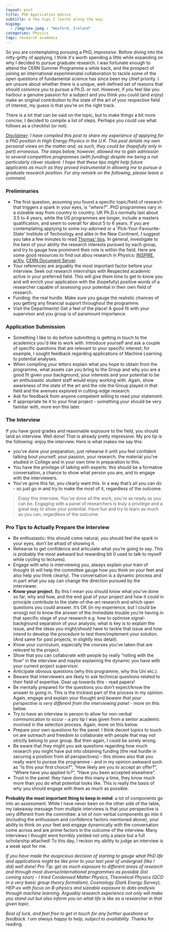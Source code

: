 ```yaml
---
layout: post
title: PhD Application Advice
subtitle: A few tips I learnt along the way.
bigimg: 
  - /img/sea.jpeg : "Wexford, Ireland"
categories: Physics
tags: research academia 
---
```




So you are contemplating pursuing a PhD, *impressive*. Before diving into the nitty-gritty of applying, I think it's worth spending a little while expanding on why I decided to pursue graduate research. I was fortunate enough to attend the CERN Summer Programme a while back, and the prospect of joining an international experimenatal collaboration to tackle some of the open questions of fundamental science has since been my chief priority. I am unsure about whether there is a unique, well-defined set of reasons that should convince you to pursue a Ph.D. or not. However, if you feel like you harbour a genuine passion for a subject and you think you could (and _enjoy_) make an original contribution to the state of the art of your respective field of interest, my guess is that you're on the right track. 

There is a lot that can be said on the topic, but to make things a bit more concise, I decided to compile a list of steps. Perhaps you could use what follows as a checklist (or not).


<!--The following three points will be expanded upon in a further edit.

-  Why a PhD  (why pursue research - attitude, CERN Summer Programme, passion - and link to Blog post about what I expect of my Ph.D. right now, without knowing much but sure that this view will change)
- Why the UK and not US.
- How to identify the University and the programme.-->

*<u>Disclaimer</u>: I have compiled this post to share my experience of applying for a PhD position in High Energy Physics in the U.K. This post details my own personal views on the matter and, as such, they could be (hopefully only in part) erroneous. The steps below, however, allowed me to gain admission to several competitive programmes (with funding) despite me being a not particularly clever student. I hope that these tips might help future applicants as much as they proved instrumental in allowing me to pursue a graduate research position. For any remark on the following, please leave a comment.*


### Preliminaries

- The first question, assuming you found a specific topic/field of research that triggers a spark in your eyes, is _"where?"_. PhD programmes vary in a sizeable way from country to country. UK Ph.D.s normally last about 3.5 to 4 years, while the US programmes are longer, include a masters qualification, and seem to overall for about 5 to 6 years. If you are contemplating applying to some ivy-adorned or a 'Pick-Your-Favourite-State' Institute of Technology and alike in the New Continent, I suggest you take a few minutes to read [Thomas' tips](http://www.maths.tcd.ie/~wysejact/America.html). In general, investigate to the best of your ability the research interests pursued by each group, and try to gauge how prominent their role is within the field. Here are some good resources to find out abou research in Physics: [INSPIRE](https://inspirehep.net), [arXiv](https://arxiv.org), [CERN Document Server](https://cds.cern.ch). 
- Your references are arguably the most important factor before your interview. Seek out research intenrships with Respected academic active in your preferred field. This will give them time to get to know you and will enrich your application with the (hopefully) positive words of a researcher capable of assessing your potential in their own field of research.
- Funding: the real hurdle. Make sure you gauge the realistic chances of you getting any financial support throughout the programme. 
- Visit the Departments! Get a feel of the place! A good fit with your supervisor and you group is of paramount importance.


### Application Submission


- Something I like to do before submitting is getting in touch to the academics you'd like to work with. Introduce yourself and ask a couple of specific questions that are relevant to your specific interest; for example, I sought feedback regarding applications of Machine Learning to potential analyses.
- When compiling your letters explain what you hope to obtain from the programme, what assets can you bring to the Group and why you are a good fit given your background, your interests and your potential to be an enthusiastic student staff would enjoy working with. Again, show awareness of the state of the art and the role the Group played in that field and the avenues explored in cutting-edge research.
- Ask for feedback from anyone competent willing to read your statement.
- If appropriate tie it to your final project - something your should be very familiar with, more eon this later.


### The Interview


If you have good grades and reasonable exposure to the field, you should land an interview. Well done! That is already pretty impressive. My pro tip is the following: enjoy the interview. Here is what makes me say this:

- you’ve done your preparation, just rehearse it until you feel confident talking bout yourself, your passion, your research, the material you’ve studied in College and in your own time in preparation to this.
- You have the privilege of talking with experts: this should be a formative conversation, a chance to show what person you are, and to engage with the interviewers.
- You’ve gone this far, you clearly want this. In a way that’s all you can do - so just go in and try to make the most of it, regardless of the outcome.

> Enjoy this interview. You've done all the work, you're as ready as you can be. Engaging with a panel of researchers is truly a privilege and a great way to show your potential. Have fun and try to learn as much as you can, regardless of the outcome.


### Pro Tips to Actually Prepare the Interview


- Be enthusiastic: this should come natural, you should feel the spark in your eyes, don’t be afraid of showing it.
- Rehearse to get confidence and articulate what you’re going to say. This is probably the most awkward but rewarding bit (I used to talk to myself while cycling to lectures).
- Engage with who is interviewing you, always explain your train of thought (it will help the committee gauge how you think on your feet and also help you think clearly). The conversation is a dynamic process and in part what you say can change the direction pursued by the interviewer.
- **Know your project**. By this I mean you should know what you’ve done so far, why and how, and the end goal of your project and how it could in principle contribute to the state-of-the-art research and which open questions you could answer. It’s OK (in my experience, but I could be wrong) not to know the answer of the immediate trouble you’re having in that specific stage of your research e.g. how to optimise signal-background separation of your analysis; what is key is to explain the issue, and the ideas you might/should have to tackle that issue and how intend to develop the procedure to test them/implement your solution. (And same for past projects, in slightly less detail).
- Know your curriculum, especially the courses you've taken that are relevant to the project.
- Show that you can collaborate with people by really “rolling with the flow” in the interview and maybe explaining the dynamic you have with your current project supervisor.
- Anticipate obvious questions (why this programme, why this Uni etc.).
- Beware that interviewers are likely to ask technical questions related to their field of expertise. Gear up towards this - read papers!
- Be mentally prepared for the questions you don’t expect/know the answer to going in. This is the trickiest part of the process in my opinion. Again, engage and explain your thought and *beware that your perspective is very different from the interviewing panel* - more on this below.
- Try to have an interview in person to allow for non-verbal communication to occur - a pro tip I was given from a senior academic involved in the selection process. Again, more on this below.
- Prepare your own questions for the panel: I think decent topics to touch on are outreach and freedom to collaborate with people that may not strictly belong to your group. But then again, I could be sorely wrong. 
- Be aware that they might you ask questions regarding how much research you might have put into obtaining funding (the real hurdle in securing a position from all perspectives) - this shows also that you really want to pursue the programme - and in my opinion awkward such as “Is this your first choice?”, “How likely are you to accept an offer?”, “Where have you applied to?”, “Have you been accepted elsewhere”.
- Trust in the panel: they have done this many a time, they know much more than you do what potential looks like. This is really the basis of why you should engage with them as much as possible.


**Probably the most important thing to keep in mind**: a lot of components go into an assessment. While I have never been on the other side of the table, my takeaway message from multiple interviews is that your perspective is very different from the committee: a lot of non-verbal components go into it (including the enthusiasm and confidence factors mentioned above), your ability to think on your feet and engage dynamically with the conversation come across and are prime factors in the outcome of the interview. Many interviews I thought went horribly yielded not only a place but a full scholarship attached! To this day, I reckon my ability to judge an interview is a weak spot for me.



*If you have made the auspicious decision of starting to gauge what PhD life and applications might be like prior to your last year of undergrad (like I did) well done! Pro Tip: get as much exposure to different areas of research and through most diverse/international programmes as possible (list coming soon) - I tried Condensed Matter Physics, Theoretical Physics (QCD in a very basic group theory formalism), Cosmology (Dark Energy Survey), HEP-ex with focus on B-physics and sizeable exposure to data analysis through machine learning. Arguably research experience not only will make you stand out but also inform you on what life is like as a researcher in that given topic.*


*Best of luck, and feel free to get in touch for any further questions or feedback. I am always happy to help, subject to availability*. Thanks for reading.
